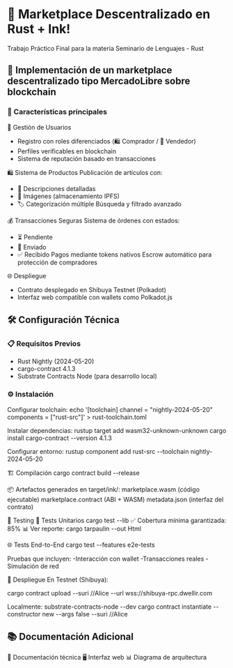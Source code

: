 # 🛒 Marketplace Descentralizado en Rust + Ink!

Trabajo Práctico Final para la materia Seminario de Lenguajes - Rust
## 🚀 Implementación de un marketplace descentralizado tipo MercadoLibre sobre blockchain

### 🌟 Características principales
👥 Gestión de Usuarios
- Registro con roles diferenciados (🛍️ Comprador / 🏪 Vendedor)
- Perfiles verificables en blockchain
- Sistema de reputación basado en transacciones

🛍️ Sistema de Productos
 Publicación de artículos con:
 - 📝 Descripciones detalladas
 - 📸 Imágenes (almacenamiento IPFS)
 - 🏷️ Categorización múltiple
Búsqueda y filtrado avanzado

💰 Transacciones Seguras
Sistema de órdenes con estados:
- ⏳ Pendiente
- 🚚 Enviado
- ✅ Recibido
Pagos mediante tokens nativos
Escrow automático para protección de compradores

🌐 Despliegue
- Contrato desplegado en Shibuya Testnet (Polkadot)
- Interfaz web compatible con wallets como Polkadot.js

## 🛠️ Configuración Técnica
### 📋 Requisitos Previos
- Rust Nightly (2024-05-20)
- cargo-contract 4.1.3
- Substrate Contracts Node (para desarrollo local)

### ⚙️ Instalación
Configurar toolchain:
echo '[toolchain]
channel = "nightly-2024-05-20"
components = ["rust-src"]' > rust-toolchain.toml

Instalar dependencias:
rustup target add wasm32-unknown-unknown
cargo install cargo-contract --version 4.1.3

Configurar entorno:
rustup component add rust-src --toolchain nightly-2024-05-20

🏗️ Compilación
cargo contract build --release

📦 Artefactos generados en target/ink/:
marketplace.wasm (código ejecutable)
marketplace.contract (ABI + WASM)
metadata.json (interfaz del contrato)

🧪 Testing
🔬 Tests Unitarios
cargo test --lib
✅ Cobertura mínima garantizada: 85%
📊 Ver reporte: cargo tarpaulin --out Html

🌐 Tests End-to-End
cargo test --features e2e-tests

Pruebas que incluyen:
-Interacción con wallet
-Transacciones reales
-Simulación de red

🚀 Despliegue
En Testnet (Shibuya):

cargo contract upload --suri //Alice --url wss://shibuya-rpc.dwellir.com

Localmente:
substrate-contracts-node --dev
cargo contract instantiate --constructor new --args false --suri //Alice

## 📚 Documentación Adicional
📄 Documentación técnica
🖥️ Interfaz web
📊 Diagrama de arquitectura

